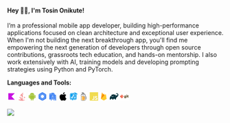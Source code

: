 #### Hey 👋🏽, I'm Tosin Onikute!

I’m a professional mobile app developer, building high-performance applications focused on clean architecture and exceptional user experience. When I'm not building the next breakthrough app, you'll find me empowering the next generation of developers through open source contributions, grassroots tech education, and hands-on mentorship. I also work extensively with AI, training models and developing prompting strategies using Python and PyTorch.

**Languages and Tools:**  

<code><img width="20" height="20" src="https://raw.githubusercontent.com/devicons/devicon/master/icons/kotlin/kotlin-plain.svg"></code>
<code><img width="20" height="20" src="https://raw.githubusercontent.com/devicons/devicon/master/icons/java/java-plain.svg"></code>
<code><img width="20" height="20" src="https://raw.githubusercontent.com/devicons/devicon/master/icons/android/android-plain.svg"></code>
<code><img width="20" height="20" src="https://raw.githubusercontent.com/devicons/devicon/master/icons/jetpackcompose/jetpackcompose-plain.svg"></code>
<code><img width="20" height="20" src="https://raw.githubusercontent.com/devicons/devicon/master/icons/androidstudio/androidstudio-plain.svg"></code>
<code><img width="20" height="20" src="https://raw.githubusercontent.com/devicons/devicon/master/icons/apple/apple-original.svg"></code>
<code><img width="20" height="20" src="https://raw.githubusercontent.com/devicons/devicon/master/icons/xcode/xcode-plain.svg"></code>
<code><img width="20" height="20" src="https://raw.githubusercontent.com/devicons/devicon/master/icons/homebrew/homebrew-original.svg"></code>
<code><img width="20" height="20" src="https://raw.githubusercontent.com/devicons/devicon/master/icons/javascript/javascript-plain.svg"></code>
<code><img width="20" height="20" src="https://raw.githubusercontent.com/github/explore/80688e429a7d4ef2fca1e82350fe8e3517d3494d/topics/firebase/firebase.png"></code>
<code><img width="20" height="20" src="https://raw.githubusercontent.com/devicons/devicon/master/icons/gradle/gradle-original.svg"></code> 
<code><img width="20" height="20" src="https://raw.githubusercontent.com/github/explore/80688e429a7d4ef2fca1e82350fe8e3517d3494d/topics/git/git.png"></code>
</bre>

<a href="https://github.com/tosinonikute/github-readme-stats"><img align="center" src="https://github-readme-stats.vercel.app/api/top-langs/?username=tosinonikute&layout=compact&theme=buefy&hide_border=true" /></a>
